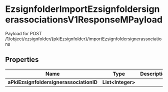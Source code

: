 

# EzsignfolderImportEzsignfoldersignerassociationsV1ResponseMPayload

Payload for POST /1/object/ezsignfolder/{pkiEzsignfolder}/importEzsignfoldersignerassociations

## Properties

| Name | Type | Description | Notes |
|------------ | ------------- | ------------- | -------------|
|**aPkiEzsignfoldersignerassociationID** | **List&lt;Integer&gt;** |  |  |



